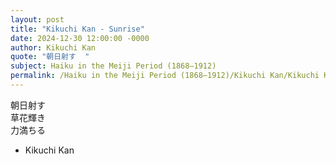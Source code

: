 ```yaml
---
layout: post
title: "Kikuchi Kan - Sunrise"
date: 2024-12-30 12:00:00 -0000
author: Kikuchi Kan
quote: "朝日射す  "
subject: Haiku in the Meiji Period (1868–1912)
permalink: /Haiku in the Meiji Period (1868–1912)/Kikuchi Kan/Kikuchi Kan - Sunrise
---
```


朝日射す  
草花輝き  
力満ちる

- Kikuchi Kan
